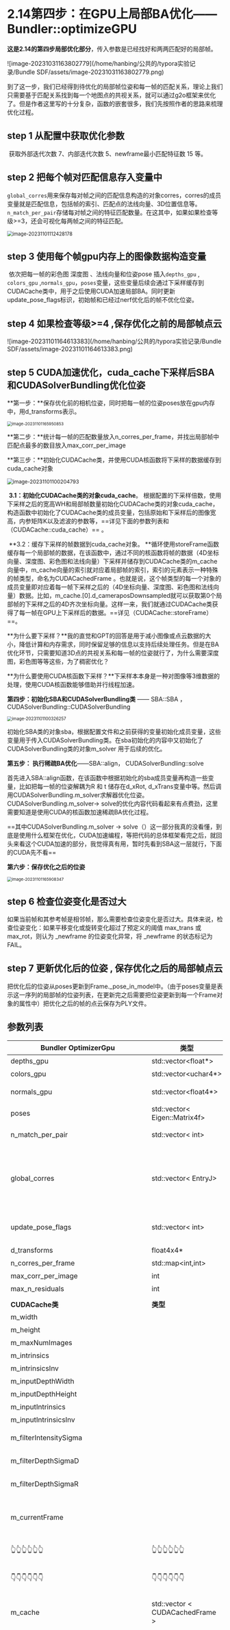 # 2.14第四步：在GPU上局部BA优化——Bundler::optimizeGPU

​		**这是2.14的第四步局部优化部分**，传入参数是已经找好和两两匹配好的局部帧。

![image-20231031163802779](/home/hanbing/公共的/typora实验记录/Bundle SDF/assets/image-20231031163802779.png)

​		到了这一步，我们已经得到待优化的局部帧位姿和每一帧的匹配关系，理论上我们只需要基于匹配关系找到每一个地图点的共视关系，就可以通过g2o框架来优化了。但是作者这里写的十分复杂，函数的嵌套很多，我们先按照作者的思路来梳理优化过程。

## step 1 从配置中获取优化参数

​		获取外部迭代次数 7、内部迭代次数 5、newframe最小匹配特征数 15 等。

## step 2  把每个帧对匹配信息存入变量中

​		`global_corres`用来保存每对帧之间的匹配信息构造的对象corres，corres的成员变量就是匹配信息，包括帧的索引、匹配点的法线向量、3D位置信息等。`n_match_per_pair`存储每对帧之间的特征匹配数量。在这其中，如果如果检查等级>=3，还会可视化每两帧之间的特征匹配。

<img src="/home/hanbing/公共的/typora实验记录/Bundle SDF/assets/image-20231101112428178.png" alt="image-20231101112428178" style="zoom:80%;" />

## step 3  使用每个帧gpu内存上的图像数据构造变量

​		依次把每一帧的彩色图 深度图 、法线向量和位姿pose 插入`depths_gpu` , `colors_gpu` ,`normals_gpu`，`poses`变量，这些变量后续会通过下采样缓存到CUDACache类中，用于之后使用CUDA加速局部BA。同时更新update_pose_flags标识，初始帧和已经过nerf优化后的帧不优化位姿。

## step 4 如果检查等级>=4 ,保存优化之前的局部帧点云

![image-20231101164613383](/home/hanbing/公共的/typora实验记录/Bundle SDF/assets/image-20231101164613383.png)

## step 5 CUDA加速优化，cuda_cache下采样后SBA和CUDASolverBundling优化位姿

**第一步：**保存优化前的相机位姿，同时把每一帧的位姿poses放在gpu内存中，用d_transforms表示。

<img src="/home/hanbing/公共的/typora实验记录/Bundle SDF/assets/image-20231101165950853.png" alt="image-20231101165950853" style="zoom:67%;" />

**第二步：**统计每一帧的匹配数量放入n_corres_per_frame，并找出局部帧中匹配点最多的数目放入max_corr_per_image

**第三步：**初始化CUDACache类，并使用CUDA核函数将下采样的数据缓存到cuda_cache对象

<img src="/home/hanbing/公共的/typora实验记录/Bundle SDF/assets/image-20231101100204793.png" alt="image-20231101100204793" style="zoom:85%;" />

​		**3.1：初始化CUDACache类的对象cuda_cache**。 根据配置的下采样倍数，使用下采样之后的宽高WH和局部帧数量初始化CUDACache类的对象cuda_cache，构造函数中初始化了CUDACache类的成员变量，包括原始和下采样后的图像宽高，内参矩阵K以及滤波的参数等，==详见下面的参数列表和（CUDACache::cuda_cache）== 。

​		**3.2：缓存下采样的帧数据到cuda_cache对象。 **循环使用storeFrame函数缓存每一个局部帧的数据，在该函数中，通过不同的核函数将帧的数据（4D坐标向量、深度图、彩色图和法线向量）下采样并储存到CUDACache类的m_cache向量中，m_cache向量的索引就对应着局部帧的索引，索引的元素表示一种特殊的帧类型，命名为CUDACachedFrame 。也就是说，这个帧类型的每一个对象的成员变量即对应着每一帧下采样之后的（4D坐标向量、深度图、彩色图和法线向量）数据。比如，m_cache.[0].d_cameraposDownsampled就可以获取第0个局部帧的下采样之后的4D齐次坐标向量。这样一来，我们就通过CUDACache类获得了每一帧在GPU上下采样后的数据。==详见（CUDACache::storeFrame）==。

​		**为什么要下采样？**我的直觉和GPT的回答是用于减小图像或点云数据的大小，降低计算和内存需求，同时保留足够的信息以支持后续处理任务。但是在BA优化环节，只需要知道3D点的共视关系和每一帧的位姿就行了，为什么需要深度图，彩色图等等这些，为了稠密优化？

​		**为什么要使用CUDA核函数下采样？**下采样本本身是一种对图像等3维数据的处理，使用CUDA核函数能够借助并行线程加速。

**第四步：初始化SBA和CUDASolverBundling类** —— SBA::SBA ， CUDASolverBundling::CUDASolverBundling

<img src="/home/hanbing/公共的/typora实验记录/Bundle SDF/assets/image-20231101100326257.png" alt="image-20231101100326257" style="zoom:70%;" />

​		初始化SBA类的对象sba，根据配置文件和之前获得的变量初始化成员变量，这些变量用于传入CUDASolverBundling类。在sba初始化的内容中又初始化了CUDASolverBundling类的对象m_solver 用于后续的优化。

**第五步： 执行稀疏BA优化**——SBA::align， CUDASolverBundling::solve

​		首先进入SBA::align函数，在该函数中根据初始化的sba成员变量再构造一些变量，比如把每一帧的位姿解耦为R 和 t 储存在d_xRot, d_xTrans变量中等。然后调用CUDASolverBundling.m_solver求解器优化位姿。 CUDASolverBundling.m_solver-> solve的优化内容代码看起来有点费劲，这里需要知道是使用CUDA的核函数加速稀疏BA优化过程。

==其中CUDASolverBundling.m_solver -> solve（）这一部分我真的没看懂，到底是使用什么框架在优化，CUDA加速编程，等把代码的总体框架看完之后，就回头来看这个CUDA加速的部分，我觉得真有用，暂时先看到SBA这一层就行，下面的CUDA先不看==

**第六步：保存优化之后的位姿**

<img src="/home/hanbing/公共的/typora实验记录/Bundle SDF/assets/image-20231101165908347.png" alt="image-20231101165908347" style="zoom:67%;" />

## step 6 检查位姿变化是否过大

​		如果当前帧和其参考帧是相邻帧，那么需要检查位姿变化是否过大。具体来说，检查位姿变化：如果平移变化或旋转变化超过了预定义的阈值 max_trans 或 max_rot，则认为 _newframe 的位姿变化异常，将 _newframe 的状态标记为 FAIL。

## step 7  更新优化后的位姿 , 保存优化之后的局部帧点云

​		把优化后的位姿从poses更新到Frame._pose_in_model中。（由于poses变量是表示这一序列的局部帧的位姿列表，在更新完之后需要把位姿更新到每一个Frame对象的属性中）把优化之后的帧的点云保存为PLY文件。



## 参数列表

| Bundler OptimizerGpu                 | 类型                            | 意义                                                         |
| ------------------------------------ | ------------------------------- | ------------------------------------------------------------ |
| depths_gpu                           | std::vector<float*>             | 储存所有局部帧深度图的向量                                   |
| colors_gpu                           | std::vector<uchar4*>            | 储存所有局部帧彩色图的向量                                   |
| normals_gpu                          | std::vector<float4*>            | 储存所有局部帧点云法线向量图的向量                           |
| poses                                | std::vector< Eigen::Matrix4f>   | 储存所有局部帧poses的向量                                    |
| n_match_per_pair                     | std::vector< int>               | 存储每对帧之间的特征匹配数量的向量                           |
| global_corres                        | std::vector< EntryJ>            | 保存每对帧之间的每一对匹配点的对象corrrs (对象的成员变量包括两个帧的索引、匹配点的法线向量、3D位置信息等匹配信息)，向量的长度表示所有的匹配点对数目<br />例如： global_corres[i].imgIdx_i |
| update_pose_flags                    | std::vector< int>               | 控制该帧位姿是否优化的标志，初始帧和已经过nerf优化后的帧该标识为0 |
| d_transforms                         | float4x4*                       | GPU内存中的每一帧的pose                                      |
| n_corres_per_frame                   | std::map<int,int>               | 储存每一帧的匹配数量的字典                                   |
| max_corr_per_image                   | int                             | 匹配点最多的数目                                             |
| max_n_residuals                      | int                             | 最大残差个数？？                                             |
|                                      |                                 |                                                              |
| **CUDACache类**                      | **类型**                        | **意义**                                                     |
| m_width                              |                                 | 下采样之后的图像宽                                           |
| m_height                             |                                 | 下采样之后的图像高                                           |
| m_maxNumImages                       |                                 | 局部帧的数目                                                 |
| m_intrinsics                         |                                 | 下采样调整后的内参矩阵K                                      |
| m_intrinsicsInv                      |                                 | 下采样调整后的内参矩阵K之逆                                  |
| m_inputDepthWidth                    |                                 | 原始的图像宽                                                 |
| m_inputDepthHeight                   |                                 | 原始的图像高                                                 |
| m_inputIntrinsics                    |                                 | 原始的内参矩阵K                                              |
| m_inputIntrinsicsInv                 |                                 | 原始的内参矩阵K之逆                                          |
| m_filterIntensitySigma               |                                 | 滤波的参数，用于之后的深度图或点云的处理                     |
| m_filterDepthSigmaD                  |                                 | 滤波的参数，用于之后的深度图或点云的处理                     |
| m_filterDepthSigmaR                  |                                 | 滤波的参数，用于之后的深度图或点云的处理                     |
| m_currentFrame                       |                                 | 初始化为 0，在CUDACache::storeFrame时作为储存帧的数据到m_cache中的索引。 |
| 👆👆👆👆👆👆                               | 👆👆👆👆👆👆                          | ==上面这些变量是CUDACache构造函数时初始化的==                |
| 👇👇👇👇👇👇                               | 👇👇👇👇👇👇                          | ==下面这些变量是CUDACache::storeFrame之后初始化的==          |
| m_cache                              | std::vector < CUDACachedFrame > | 储存每一个局部帧的数据，向量中的每一个元素，按顺序对应着每一个局部帧中的数据 |
|                                      |                                 | 可以通过m_cache.[int].d_cameraposDownsampled的方式索引到某个局部帧对应的数据。下面这些变量都是 CUDACachedFrame类中的成员变量，因此CUDACachedFrame可以看作是某种意义上的帧类。 |
| d_helperCamPos                       | float4*                         | 原始尺度的深度图depths_gpu转化的4D齐次坐标向量               |
| d_cameraposDownsampled               | float4*                         | d_helperCamPos下采样之后的4D齐次坐标向量                     |
| d_normalsDownsampled                 | float4*                         | 下采样之后的法线向量normals_gpu                              |
| d_depthDownsampled                   | float*                          | 下采样之后的深度图depth_gpu                                  |
| d_num_valid_points                   | int*                            | 深度图中>0.1m的有效个数                                      |
|                                      |                                 |                                                              |
| **SBA类**                            | **类型**                        | **意义**                                                     |
| maxNumIts                            | int                             | 稀疏BA的最大迭代次数                                         |
| m_localWeightsSparse                 | std::vector< float>             | 局部权重稀疏？？                                             |
| m_localWeightsDenseDepth             | std::vector< float>             | 局部权重稠密深度图？？                                       |
| m_localWeightsDenseColor             | std::vector< float>             | 局部权重稠密彩色图？？                                       |
| m_maxResidual                        | float                           | 用于存储最大残差的变量，初始化为-1.0f                        |
| m_bUseGlobalDenseOpt                 | bool                            | 是否在 Bundle Adjustment 中使用全局的稠密优化                |
| m_bUseLocalDense                     | bool                            | 是否在 Bundle Adjustment 中使用局部的稠密优化。              |
| m_bUseComprehensiveFrameInvalidation | bool                            | 不知道干啥的？？，初始化false                                |
| d_xRot                               | float3*                         | 放在GPU上的用于储存每一帧的旋转矩阵R                         |
| d_xTrans                             | float3*                         | 放在GPU上的用于储存每一帧的位移t                             |
| maxNumImages                         | int                             | 局部帧的个数                                                 |
| m_bVerify                            | bool                            | 不知道干啥的？？，初始为false                                |
| 👆👆👆👆👆👆                               | 👆👆👆👆👆👆                          | ==上面这些变量是SBA构造函数中初始化的==                      |
| 👇👇👇👇👇👇                               | 👇👇👇👇👇👇                          | ==上面这些变量是SBA::align中初始化的==                       |
| usePairwise                          | bool                            | 初始化为true，稠密可选参数？？                               |
| numImages                            | int                             | 表示局部帧的数目                                             |
| d_correspondences                    | std::vector< EntryJ>            | 在GPU内存上缓存的global_corres，表示所有局部帧的匹配信息，向量长度为所有匹配的数目 |
| m_numCorrespondences                 | int                             | 局部帧所有匹配的数目                                         |
| d_validImages                        | std::vector< int>               | 在GPU内存上的向量，包含了每个局部帧的有效性标志，向量长度为局部帧的个数 |
| cache                                | CUDACache*                      | 指向第三步初始化好的&cuda_cache对象                          |
| weightsSparse                        | std::vector< float>             | = m_localWeightsSparse （不太明白为什么要重新赋值，都在一个类中，继续用这个成员变量不行吗） |
| weightsDenseDepth                    | std::vector< float>             | = m_localWeightsDenseDepth                                   |
| weightsDenseColor                    | std::vector< float>             | = m_localWeightsDenseColor                                   |
| revalidateIdx                        | int                             | 传入align为-1，不知道是啥意思？？？                          |
|                                      |                                 |                                                              |
| **CUDASolverBundling类**             | **类型**                        | **意义**                                                     |
|                                      |                                 |                                                              |





